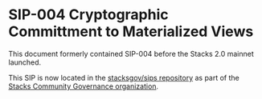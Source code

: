 # SIP-004 Cryptographic Committment to Materialized Views

This document formerly contained SIP-004 before the Stacks 2.0 mainnet launched.

This SIP is now located in the [stacksgov/sips repository](https://github.com/stacksgov/sips/blob/main/sips/sip-004/sip-004-materialized-view.md) as part of the [Stacks Community Governance organization](https://github.com/stacksgov).
